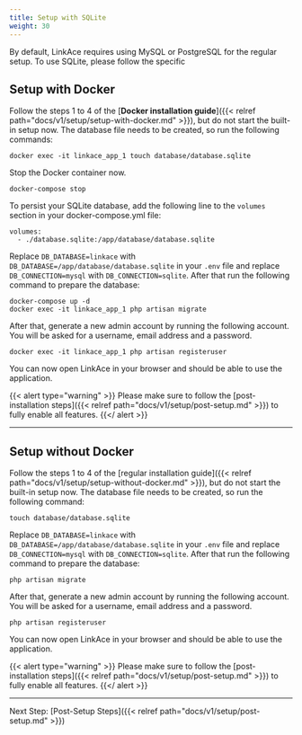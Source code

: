 ```yaml
---
title: Setup with SQLite
weight: 30
---
```


By default, LinkAce requires using MySQL or PostgreSQL for the regular setup. To use SQLite, please follow the specific


## Setup with Docker

Follow the steps 1 to 4 of the [**Docker installation guide**]({{< relref path="docs/v1/setup/setup-with-docker.md" >}}), but do not start the built-in setup now. The database file needs to be created, so run the following commands:

```
docker exec -it linkace_app_1 touch database/database.sqlite
```

Stop the Docker container now.

```
docker-compose stop
```

To persist your SQLite database, add the following line to the `volumes` section in your docker-compose.yml file:

```
volumes:
  - ./database.sqlite:/app/database/database.sqlite
```

Replace `DB_DATABASE=linkace` with `DB_DATABASE=/app/database/database.sqlite` in your `.env` file and replace `DB_CONNECTION=mysql` with `DB_CONNECTION=sqlite`.
After that run the following command to prepare the database:

```
docker-compose up -d
docker exec -it linkace_app_1 php artisan migrate
```

After that, generate a new admin account by running the following account. You will be asked for a username, email address and a password.

```
docker exec -it linkace_app_1 php artisan registeruser
```

You can now open LinkAce in your browser and should be able to use the application.

{{< alert type="warning" >}}
Please make sure to follow the [post-installation steps]({{< relref path="docs/v1/setup/post-setup.md" >}}) to fully enable all features.
{{</ alert >}}


---


## Setup without Docker

Follow the steps 1 to 4 of the [regular installation guide]({{< relref path="docs/v1/setup/setup-without-docker.md" >}}), but do not start the built-in setup now. The database file needs to be created, so run the following command:

```
touch database/database.sqlite
```

Replace `DB_DATABASE=linkace` with `DB_DATABASE=/app/database/database.sqlite` in your `.env` file and replace `DB_CONNECTION=mysql` with `DB_CONNECTION=sqlite`.
After that run the following command to prepare the database:

```
php artisan migrate
```

After that, generate a new admin account by running the following account. You will be asked for a username, email address and a password.

```
php artisan registeruser
```

You can now open LinkAce in your browser and should be able to use the application.

{{< alert type="warning" >}}
Please make sure to follow the [post-installation steps]({{< relref path="docs/v1/setup/post-setup.md" >}}) to fully enable all features.
{{</ alert >}}

---


Next Step: [Post-Setup Steps]({{< relref path="docs/v1/setup/post-setup.md" >}})
